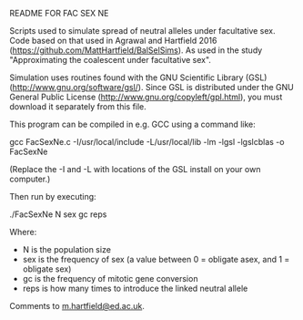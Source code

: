 README FOR FAC SEX NE

Scripts used to simulate spread of neutral alleles under facultative sex. Code based on that used in Agrawal and Hartfield 2016 (https://github.com/MattHartfield/BalSelSims). As used in the study "Approximating the coalescent under facultative sex".

Simulation uses routines found with the GNU Scientific Library (GSL) (http://www.gnu.org/software/gsl/). Since GSL is distributed under the GNU General Public License (http://www.gnu.org/copyleft/gpl.html), you must download it separately from this file.

This program can be compiled in e.g. GCC using a command like:

gcc FacSexNe.c -I/usr/local/include -L/usr/local/lib -lm -lgsl -lgslcblas -o FacSexNe

(Replace the -I and -L with locations of the GSL install on your own computer.)

Then run by executing:

./FacSexNe N sex gc reps

Where:

- N is the population size
- sex is the frequency of sex (a value between 0 = obligate asex, and 1 = obligate sex)
- gc is the frequency of mitotic gene conversion
- reps is how many times to introduce the linked neutral allele

Comments to m.hartfield@ed.ac.uk.
